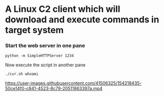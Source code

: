 # A Linux C2 client which will download and execute commands in target system

### Start the web server in one pane
```
python -m SimpleHTTPServer 1234
```
Now execute the script in another pane 

```
./cur.sh whoami
```
https://user-images.githubusercontent.com/41506325/154218435-50ce14f0-c841-4523-8c79-20511863397a.mp4
